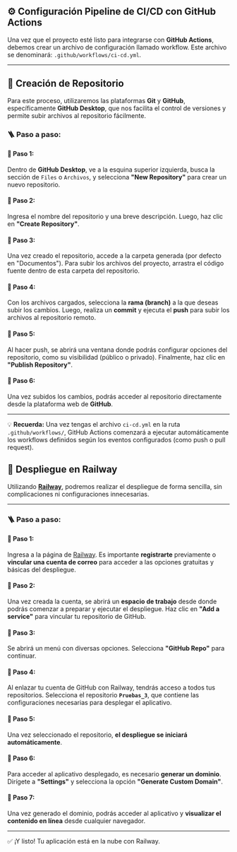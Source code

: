 ## ⚙️ Configuración Pipeline de CI/CD con GitHub Actions

Una vez que el proyecto esté listo para integrarse con **GitHub Actions**, debemos crear un archivo de configuración llamado workflow. Este archivo se denominará: `.github/workflows/ci-cd.yml`.

---

## 📁 Creación de Repositorio

Para este proceso, utilizaremos las plataformas **Git** y **GitHub**, específicamente **GitHub Desktop**, que nos facilita el control de versiones y permite subir archivos al repositorio fácilmente.

### 🪜 Paso a paso:

#### 📌 Paso 1:
Dentro de **GitHub Desktop**, ve a la esquina superior izquierda, busca la sección de `Files` o `Archivos`, y selecciona **"New Repository"** para crear un nuevo repositorio.

#### 📌 Paso 2:
Ingresa el nombre del repositorio y una breve descripción. Luego, haz clic en **"Create Repository"**.

#### 📌 Paso 3:
Una vez creado el repositorio, accede a la carpeta generada (por defecto en "Documentos"). Para subir los archivos del proyecto, arrastra el código fuente dentro de esta carpeta del repositorio.

#### 📌 Paso 4:
Con los archivos cargados, selecciona la **rama (branch)** a la que deseas subir los cambios. Luego, realiza un **commit** y ejecuta el **push** para subir los archivos al repositorio remoto.

#### 📌 Paso 5:
Al hacer push, se abrirá una ventana donde podrás configurar opciones del repositorio, como su visibilidad (público o privado). Finalmente, haz clic en **"Publish Repository"**.

#### 📌 Paso 6:
Una vez subidos los cambios, podrás acceder al repositorio directamente desde la plataforma web de **GitHub**.

---

💡 **Recuerda:** Una vez tengas el archivo `ci-cd.yml` en la ruta `.github/workflows/`, GitHub Actions comenzará a ejecutar automáticamente los workflows definidos según los eventos configurados (como push o pull request).


## 🚀 Despliegue en Railway

Utilizando **[Railway](https://railway.app/)**, podremos realizar el despliegue de forma sencilla, sin complicaciones ni configuraciones innecesarias.

---

### 🪜 Paso a paso:

#### 📌 Paso 1:
Ingresa a la página de [Railway](https://railway.app/). Es importante **registrarte** previamente o **vincular una cuenta de correo** para acceder a las opciones gratuitas y básicas del despliegue.

#### 📌 Paso 2:
Una vez creada la cuenta, se abrirá un **espacio de trabajo** desde donde podrás comenzar a preparar y ejecutar el despliegue. Haz clic en **"Add a service"** para vincular tu repositorio de GitHub.

#### 📌 Paso 3:
Se abrirá un menú con diversas opciones. Selecciona **"GitHub Repo"** para continuar.

#### 📌 Paso 4:
Al enlazar tu cuenta de GitHub con Railway, tendrás acceso a todos tus repositorios. Selecciona el repositorio **`Pruebas_3`**, que contiene las configuraciones necesarias para desplegar el aplicativo.

#### 📌 Paso 5:
Una vez seleccionado el repositorio, **el despliegue se iniciará automáticamente**.

#### 📌 Paso 6:
Para acceder al aplicativo desplegado, es necesario **generar un dominio**. Dirígete a **"Settings"** y selecciona la opción **"Generate Custom Domain"**.

#### 📌 Paso 7:
Una vez generado el dominio, podrás acceder al aplicativo y **visualizar el contenido en línea** desde cualquier navegador.

---

✅ ¡Y listo! Tu aplicación está en la nube con Railway.

